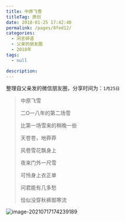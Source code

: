 ```yaml
---
title: 中原飞雪
titleTag: 原创
date: 2018-01-25 17:42:40
permalink: /pages/8fed12/
categories: 
  - 闲言碎语
  - 父亲的朋友圈
  - 2018年
tags: 
  - null

description: 
---
```

整理自父亲发的微信朋友圈，分享时间为：`1月25日`

> 中原飞雪
>
> 
>
> 二O一八年的第二场雪
>
> 比第一场雪来的稍晚一些
>
> 天苍苍，地莽莽
>
> 风卷雪花飘身上
>
> 夜来门外一尺雪
>
> 可怜身上衣正单
>
> 问君能有几多愁
>
> 恰似没穿秋裤御寒流

![image-20210717174239189](http://t.eryajf.net/imgs/2021/09/3926b72db228e95b.jpg)

